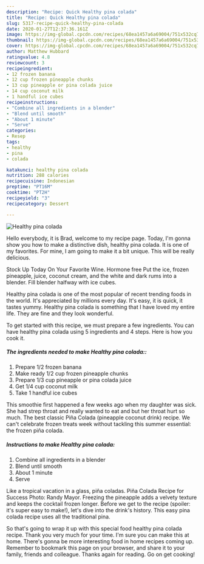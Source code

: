```yaml
---
description: "Recipe: Quick Healthy pina colada"
title: "Recipe: Quick Healthy pina colada"
slug: 5317-recipe-quick-healthy-pina-colada
date: 2020-01-27T12:37:36.161Z
image: https://img-global.cpcdn.com/recipes/68ea1457a6a69004/751x532cq70/healthy-pina-colada-recipe-main-photo.jpg
thumbnail: https://img-global.cpcdn.com/recipes/68ea1457a6a69004/751x532cq70/healthy-pina-colada-recipe-main-photo.jpg
cover: https://img-global.cpcdn.com/recipes/68ea1457a6a69004/751x532cq70/healthy-pina-colada-recipe-main-photo.jpg
author: Matthew Hubbard
ratingvalue: 4.8
reviewcount: 3
recipeingredient:
- 12 frozen banana
- 12 cup frozen pineapple chunks
- 13 cup pineapple or pina colada juice
- 14 cup coconut milk
- 1 handful ice cubes
recipeinstructions:
- "Combine all ingredients in a blender"
- "Blend until smooth"
- "About 1 minute"
- "Serve"
categories:
- Resep
tags:
- healthy
- pina
- colada

katakunci: healthy pina colada
nutrition: 288 calories
recipecuisine: Indonesian
preptime: "PT16M"
cooktime: "PT2H"
recipeyield: "3"
recipecategory: Dessert

---
```



![Healthy pina colada](https://img-global.cpcdn.com/recipes/68ea1457a6a69004/751x532cq70/healthy-pina-colada-recipe-main-photo.jpg)

Hello everybody, it is Brad, welcome to my recipe page. Today, I'm gonna show you how to make a distinctive dish, healthy pina colada. It is one of my favorites. For mine, I am going to make it a bit unique. This will be really delicious.

Stock Up Today On Your Favorite Wine. Hormone free Put the ice, frozen pineapple, juice, coconut cream, and the white and dark rums into a blender. Fill blender halfway with ice cubes.

Healthy pina colada is one of the most popular of recent trending foods in the world. It's appreciated by millions every day. It's easy, it is quick, it tastes yummy. Healthy pina colada is something that I have loved my entire life. They are fine and they look wonderful.


To get started with this recipe, we must prepare a few ingredients. You can have healthy pina colada using 5 ingredients and 4 steps. Here is how you cook it.

##### The ingredients needed to make Healthy pina colada::

1. Prepare 1/2 frozen banana
1. Make ready 1/2 cup frozen pineapple chunks
1. Prepare 1/3 cup pineapple or pina colada juice
1. Get 1/4 cup coconut milk
1. Take 1 handful ice cubes


This smoothie first happened a few weeks ago when my daughter was sick. She had strep throat and really wanted to eat and but her throat hurt so much. The best classic Piña Colada (pineapple coconut drink) recipe. We can&#39;t celebrate frozen treats week without tackling this summer essential: the frozen piña colada. 

##### Instructions to make Healthy pina colada:

1. Combine all ingredients in a blender
1. Blend until smooth
1. About 1 minute
1. Serve


Like a tropical vacation in a glass, piña coladas. Piña Colada Recipe for Success Photo: Randy Mayor. Freezing the pineapple adds a velvety texture and keeps the cocktail frozen longer. Before we get to the recipe (spoiler: it&#39;s super easy to make!), let&#39;s dive into the drink&#39;s history. This easy pina colada recipe uses all the traditional pina. 

So that's going to wrap it up with this special food healthy pina colada recipe. Thank you very much for your time. I'm sure you can make this at home. There's gonna be more interesting food in home recipes coming up. Remember to bookmark this page on your browser, and share it to your family, friends and colleague. Thanks again for reading. Go on get cooking!
